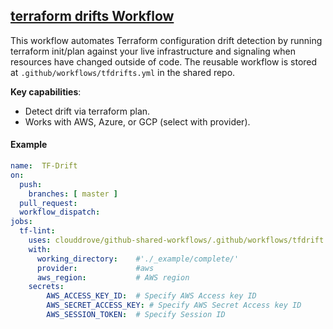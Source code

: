 ## [terraform drifts Workflow](https://github.com/clouddrove/github-shared-workflows/blob/master/.github/workflows/tfdrifts.yml)

This workflow automates Terraform configuration drift detection by running terraform init/plan against your live infrastructure and signaling when resources have changed outside of code. The reusable workflow is stored at `.github/workflows/tfdrifts.yml` in the shared repo.

**Key capabilities**:
- Detect drift via terraform plan.
- Works with AWS, Azure, or GCP (select with provider).

#### Example
```yaml
name:  TF-Drift
on:
  push:
    branches: [ master ]
  pull_request:
  workflow_dispatch:
jobs:
  tf-lint:
    uses: clouddrove/github-shared-workflows/.github/workflows/tfdrift.yml@master
    with:  
      working_directory:    #'./_example/complete/'
      provider:             #aws
      aws_region:           # AWS region
    secrets:
        AWS_ACCESS_KEY_ID:  # Specify AWS Access key ID
        AWS_SECRET_ACCESS_KEY: # Specify AWS Secret Access key ID
        AWS_SESSION_TOKEN:  # Specify Session ID
```